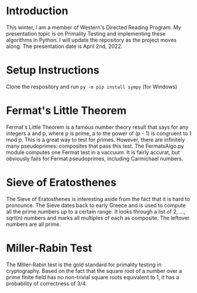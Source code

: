 # Introduction
This winter, I am a member of Western's Directed Reading Program. My presentation topic is on Primality Testing and implementing these algorithms in Python. I will update the repository as the project moves along. The presentation date is April 2nd, 2022.

# Setup Instructions
Clone the respository and run ```py -m pip install sympy``` (for Windows)

# Fermat's Little Theorem
Fermat's Little Theorem is a famous number theory result that says for any integers a and p, where p is prime, a to the power of (p - 1) is congruent to 1 mod p. This is a great way to test for primes. However, there are infinitely many pseudoprimes: composites that pass this test. The FermatsAlgo.py module computes one Fermat test in a vaccuum. It is fairly accurat, but obviously fails for Fermat pseudoprimes, including Carmichael numbers.

# Sieve of Eratosthenes
The Sieve of Eratosthenes is interesting aside from the fact that it is hard to pronounce. The Sieve dates back to early Greece and is used to compute all the prime numbers up to a certain range. It looks through a list of 2, ..., sqrt(n) numbers and marks all multiples of each as composite. The leftover numbers are all prime.

# Miller-Rabin Test
The Miller-Rabin test is the gold standard for primality testing in cryptography. Based on the fact that the square root of a number over a prime finite field has no non-trivial square roots equivalent to 1, it has a probability of correctness of 3/4. 
